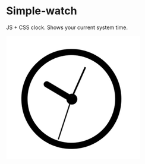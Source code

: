 # Simple-watch

JS + CSS clock. Shows your current system time.

![clock_screen](https://github.com/maksudin/Simple-watch/blob/master/clock_screnshot.png)
